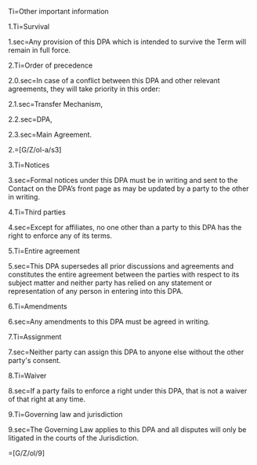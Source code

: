 

Ti=Other important information

1.Ti=Survival

1.sec=Any provision of this DPA which is intended to survive the Term will remain in full force.

2.Ti=Order of precedence

2.0.sec=In case of a conflict between this DPA and other relevant agreements, they will take priority in this order: 

2.1.sec=Transfer Mechanism,

2.2.sec=DPA,

2.3.sec=Main Agreement.

2.=[G/Z/ol-a/s3]

3.Ti=Notices

3.sec=Formal notices under this DPA must be in writing and sent to the Contact on the DPA’s front page as may be updated by a party to the other in writing.

4.Ti=Third parties

4.sec=Except for affiliates, no one other than a party to this DPA has the right to enforce any of its terms.

5.Ti=Entire agreement

5.sec=This DPA supersedes all prior discussions and agreements and constitutes the entire agreement between the parties with respect to its subject matter and neither party has relied on any statement or representation of any person in entering into this DPA.

6.Ti=Amendments

6.sec=Any amendments to this DPA must be agreed in writing.

7.Ti=Assignment

7.sec=Neither party can assign this DPA to anyone else without the other party's consent. 

8.Ti=Waiver

8.sec=If a party fails to enforce a right under this DPA, that is not a waiver of that right at any time.

9.Ti=Governing law and jurisdiction

9.sec=The Governing Law applies to this DPA and all disputes will only be litigated in the courts of the Jurisdiction.

=[G/Z/ol/9]
